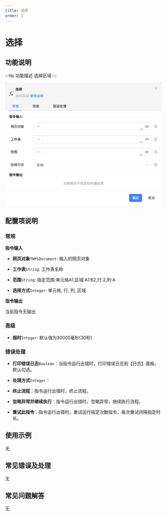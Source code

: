 ```yaml
---
title: 选择
order: 1
---
```


# 选择

## 功能说明

:::tip 功能描述
选择区域
:::

![选择](../../../../assets/选择_command.png)

## 配置项说明

### 常规

**指令输入**

- **网页对象**`TWPSDocument`: 输入的网页对象

- **工作表**`String`: 工作表名称

- **范围**`String`: 指定范围:单元格A1,区域:A1:B2,行:2,列:A

- **选择方式**`Integer`: 单元格, 行, 列, 区域


**指令输出**

当前指令无输出

### 高级

- **超时**`Integer`: 默认值为30000毫秒(30秒)

### 错误处理

- **打印错误日志**`Boolean`：当指令运行出错时，打印错误日志到【日志】面板。默认勾选。

- **处理方式**`Integer`：

 - **终止流程**：指令运行出错时，终止流程。

 - **忽略异常并继续执行**：指令运行出错时，忽略异常，继续执行流程。

 - **重试此指令**：指令运行出错时，重试运行指定次数指令，每次重试间隔指定时长。

## 使用示例
无

## 常见错误及处理

无

## 常见问题解答

无

